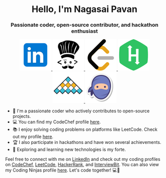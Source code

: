 <h1 align="center">Hello, I'm Nagasai Pavan</h1>
<h3 align="center">Passionate coder, open-source contributor, and hackathon enthusiast</h3>

<p align="center">
  <a href="https://www.linkedin.com/in/ns-pavan/" target="_blank">
    <img src="images/linkedin.png" alt="LinkedIn" />
  </a>
  <a href="https://www.codechef.com/users/nagasaipavan" target="_blank">
    <img src="images/codechef.png" alt="CodeChef" />
  </a>
  <a href="https://leetcode.com/nagasaipavan" target="_blank">
    <img src="images/leetcode.png" alt="LeetCode" />
  </a>
  <a href="https://www.hackerrank.com/varanasinagasai1" target="_blank">
    <img src="images/hackerrank.png" alt="HackerRank" />
  </a>
  <a href="https://www.interviewbit.com/profile/nagasaipavan" target="_blank">
    <img src="images/interviewbit.png" alt="InterviewBit" />
  </a>
  <a href="https://www.codingninjas.com/studio/profile/da9f67ac-5aba-4183-8a63-5f987afa74e9" target="_blank">
    <img src="images/codingninjas.png" alt="Coding Ninjas" />
  </a>
</p>

- 🌱 I'm a passionate coder who actively contributes to open-source projects.
- 💻 You can find my CodeChef profile [here](https://www.codechef.com/users/nagasaipavan).
- 📚 I enjoy solving coding problems on platforms like LeetCode. Check out my profile [here](https://leetcode.com/nagasaipavan).
- 🏆 I also participate in hackathons and have won several achievements.
- 🧠 Exploring and learning new technologies is my forte.

Feel free to connect with me on [LinkedIn](https://www.linkedin.com/in/ns-pavan/) and check out my coding profiles on [CodeChef](https://www.codechef.com/users/nagasaipavan), [LeetCode](https://leetcode.com/nagasaipavan), [HackerRank](https://www.hackerrank.com/varanasinagasai1), and [InterviewBit](https://www.interviewbit.com/profile/nagasaipavan). You can also view my Coding Ninjas profile [here](https://www.codingninjas.com/studio/profile/da9f67ac-5aba-4183-8a63-5f987afa74e9). Let's code together! 💻🚀
